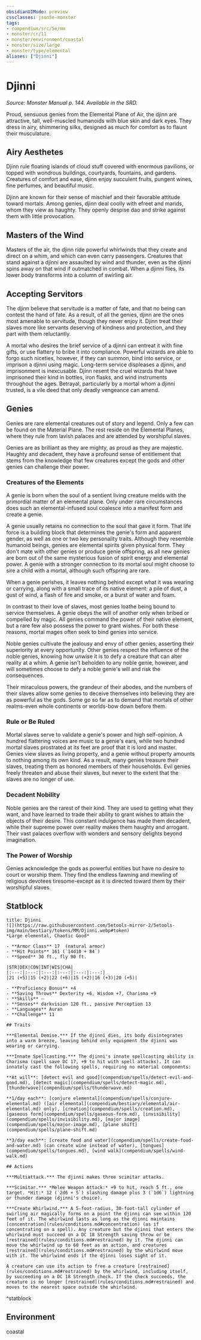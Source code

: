 ```yaml
---
obsidianUIMode: preview
cssclasses: json5e-monster
tags:
- compendium/src/5e/mm
- monster/cr/11
- monster/environment/coastal
- monster/size/large
- monster/type/elemental
aliases: ["Djinni"]
---
```

# Djinni
*Source: Monster Manual p. 144. Available in the SRD.*  

Proud, sensuous genies from the Elemental Plane of Air, the djinn are attractive, tall, well-muscled humanoids with blue skin and dark eyes. They dress in airy, shimmering silks, designed as much for comfort as to flaunt their musculature.

## Airy Aesthetes

Djinn rule floating islands of cloud stuff covered with enormous pavilions, or topped with wondrous buildings, courtyards, fountains, and gardens. Creatures of comfort and ease, djinn enjoy succulent fruits, pungent wines, fine perfumes, and beautiful music.

Djinn are known for their sense of mischief and their favorable attitude toward mortals. Among genies, djinn deal coolly with efreet and marids, whom they view as haughty. They openly despise dao and strike against them with little provocation.

## Masters of the Wind

Masters of the air, the djinn ride powerful whirlwinds that they create and direct on a whim, and which can even carry passengers. Creatures that stand against a djinni are assaulted by wind and thunder, even as the djinni spins away on that wind if outmatched in combat. When a djinni flies, its lower body transforms into a column of swirling air.

## Accepting Servitors

The djinn believe that servitude is a matter of fate, and that no being can contest the hand of fate. As a result, of all the genies, djinn are the ones most amenable to servitude, though they never enjoy it. Djinn treat their slaves more like servants deserving of kindness and protection, and they part with them reluctantly.

A mortal who desires the brief service of a djinni can entreat it with fine gifts, or use flattery to bribe it into compliance. Powerful wizards are able to forgo such niceties, however, if they can summon, bind into service, or imprison a djinni using magic. Long-term service displeases a djinni, and imprisonment is inexcusable. Djinn resent the cruel wizards that have imprisoned their kind in bottles, iron flasks, and wind instruments throughout the ages. Betrayal, particularly by a mortal whom a djinni trusted, is a vile deed that only deadly vengeance can amend.

## Genies

Genies are rare elemental creatures out of story and legend. Only a few can be found on the Material Plane. The rest reside on the Elemental Planes, where they rule from lavish palaces and are attended by worshipful slaves.

Genies are as brilliant as they are mighty, as proud as they are majestic. Haughty and decadent, they have a profound sense of entitlement that stems from the knowledge that few creatures except the gods and other genies can challenge their power.

### Creatures of the Elements

A genie is born when the soul of a sentient living creature melds with the primordial matter of an elemental plane. Only under rare circumstances does such an elemental-infused soul coalesce into a manifest form and create a genie.

A genie usually retains no connection to the soul that gave it form. That life force is a building block that determines the genie's form and apparent gender, as well as one or two key personality traits. Although they resemble humanoid beings, genies are elemental spirits given physical form. They don't mate with other genies or produce genie offspring, as all new genies are born out of the same mysterious fusion of spirit energy and elemental power. A genie with a stronger connection to its mortal soul might choose to sire a child with a mortal, although such offspring are rare.

When a genie perishes, it leaves nothing behind except what it was wearing or carrying, along with a small trace of its native element: a pile of dust, a gust of wind, a flash of fire and smoke, or a burst of water and foam.

In contrast to their love of slaves, most genies loathe being bound to service themselves. A genie obeys the will of another only when bribed or compelled by magic. All genies command the power of their native element, but a rare few also possess the power to grant wishes. For both these reasons, mortal mages often seek to bind genies into service.

Noble genies cultivate the jealousy and envy of other genies, asserting their superiority at every opportunity. Other genies respect the influence of the noble genies, knowing how unwise it is to defy a creature that can alter reality at a whim. A genie isn't beholden to any noble genie, however, and will sometimes choose to defy a noble genie's will and risk the consequences.

Their miraculous powers, the grandeur of their abodes, and the numbers of their slaves allow some genies to deceive themselves into believing they are as powerful as the gods. Some go so far as to demand that mortals of other realms-even whole continents or worlds-bow down before them.

### Rule or Be Ruled

Mortal slaves serve to validate a genie's power and high self-opinion. A hundred flattering voices are music to a genie's ears, while two hundred mortal slaves prostrated at its feet are proof that it is lord and master. Genies view slaves as living property, and a genie without property amounts to nothing among its own kind. As a result, many genies treasure their slaves, treating them as honored members of their households. Evil genies freely threaten and abuse their slaves, but never to the extent that the slaves are no longer of use.

### Decadent Nobility

Noble genies are the rarest of their kind. They are used to getting what they want, and have learned to trade their ability to grant wishes to attain the objects of their desire. This constant indulgence has made them decadent, while their supreme power over reality makes them haughty and arrogant. Their vast palaces overflow with wonders and sensory delights beyond imagination.

### The Power of Worship

Genies acknowledge the gods as powerful entities but have no desire to court or worship them. They find the endless fawning and mewling of religious devotees tiresome-except as it is directed toward them by their worshipful slaves.

## Statblock

```ad-statblock
title: Djinni
![](https://raw.githubusercontent.com/5etools-mirror-2/5etools-img/main/bestiary/tokens/MM/Djinni.webp#token)
*Large elemental, Chaotic Good*

- **Armor Class** 17  (natural armor)
- **Hit Points** 161 (`14d10 + 84`)
- **Speed** 30 ft., fly 90 ft.

|STR|DEX|CON|INT|WIS|CHA|
|:---:|:---:|:---:|:---:|:---:|:---:|
|21 (+5)|15 (+2)|22 (+6)|15 (+2)|16 (+3)|20 (+5)|

- **Proficiency Bonus** +4
- **Saving Throws** Dexterity +6, Wisdom +7, Charisma +9
- **Skills** ⏤
- **Senses** darkvision 120 ft., passive Perception 13
- **Languages** Auran
- **Challenge** 11

## Traits

***Elemental Demise.*** If the djinni dies, its body disintegrates into a warm breeze, leaving behind only equipment the djinni was wearing or carrying.

***Innate Spellcasting.*** The djinni's innate spellcasting ability is Charisma (spell save DC 17, +9 to hit with spell attacks). It can innately cast the following spells, requiring no material components:

**At will**: [detect evil and good](compendium/spells/detect-evil-and-good.md), [detect magic](compendium/spells/detect-magic.md), [thunderwave](compendium/spells/thunderwave.md)

**1/day each**: [conjure elemental](compendium/spells/conjure-elemental.md) ([air elemental](compendium/bestiary/elemental/air-elemental.md) only), [creation](compendium/spells/creation.md), [gaseous form](compendium/spells/gaseous-form.md), [invisibility](compendium/spells/invisibility.md), [major image](compendium/spells/major-image.md), [plane shift](compendium/spells/plane-shift.md)

**3/day each**: [create food and water](compendium/spells/create-food-and-water.md) (can create wine instead of water), [tongues](compendium/spells/tongues.md), [wind walk](compendium/spells/wind-walk.md)

## Actions

***Multiattack.*** The djinni makes three scimitar attacks.

***Scimitar.*** *Melee Weapon Attack:* +9 to hit, reach 5 ft., one target. *Hit:* 12 (`2d6 + 5`) slashing damage plus 3 (`1d6`) lightning or thunder damage (djinni's choice).

***Create Whirlwind.*** A 5-foot-radius, 30-foot-tall cylinder of swirling air magically forms on a point the djinni can see within 120 feet of it. The whirlwind lasts as long as the djinni maintains [concentration](rules/conditions.md#concentration) (as if concentrating on a spell). Any creature but the djinni that enters the whirlwind must succeed on a DC 18 Strength saving throw or be [restrained](rules/conditions.md#restrained) by it. The djinni can move the whirlwind up to 60 feet as an action, and creatures [restrained](rules/conditions.md#restrained) by the whirlwind move with it. The whirlwind ends if the djinni loses sight of it.

A creature can use its action to free a creature [restrained](rules/conditions.md#restrained) by the whirlwind, including itself, by succeeding on a DC 18 Strength check. If the check succeeds, the creature is no longer [restrained](rules/conditions.md#restrained) and moves to the nearest space outside the whirlwind.
```
^statblock

## Environment

coastal